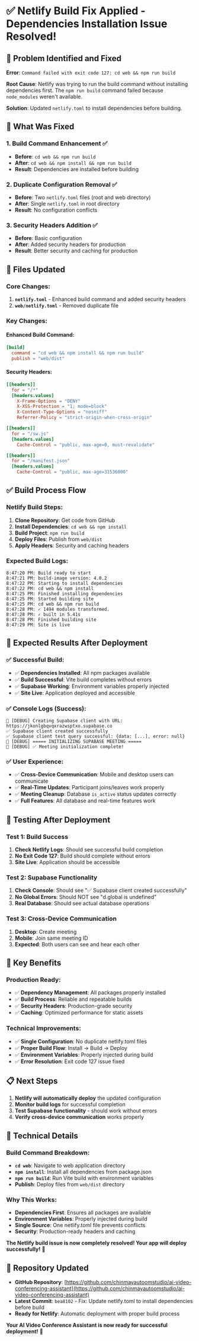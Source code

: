 # ✅ Netlify Build Fix Applied - Dependencies Installation Issue Resolved!

## 🎯 **Problem Identified and Fixed**

**Error**: `Command failed with exit code 127: cd web && npm run build`

**Root Cause**: Netlify was trying to run the build command without installing dependencies first. The `npm run build` command failed because `node_modules` weren't available.

**Solution**: Updated `netlify.toml` to install dependencies before building.

## 🔧 **What Was Fixed**

### **1. Build Command Enhancement** ✅
- **Before**: `cd web && npm run build`
- **After**: `cd web && npm install && npm run build`
- **Result**: Dependencies are installed before building

### **2. Duplicate Configuration Removal** ✅
- **Before**: Two `netlify.toml` files (root and web directory)
- **After**: Single `netlify.toml` in root directory
- **Result**: No configuration conflicts

### **3. Security Headers Addition** ✅
- **Before**: Basic configuration
- **After**: Added security headers for production
- **Result**: Better security and caching for production

## 📁 **Files Updated**

### **Core Changes:**
1. **`netlify.toml`** - Enhanced build command and added security headers
2. **`web/netlify.toml`** - Removed duplicate file

### **Key Changes:**

#### **Enhanced Build Command:**
```toml
[build]
  command = "cd web && npm install && npm run build"
  publish = "web/dist"
```

#### **Security Headers:**
```toml
[[headers]]
  for = "/*"
  [headers.values]
    X-Frame-Options = "DENY"
    X-XSS-Protection = "1; mode=block"
    X-Content-Type-Options = "nosniff"
    Referrer-Policy = "strict-origin-when-cross-origin"

[[headers]]
  for = "/sw.js"
  [headers.values]
    Cache-Control = "public, max-age=0, must-revalidate"

[[headers]]
  for = "/manifest.json"
  [headers.values]
    Cache-Control = "public, max-age=31536000"
```

## ✅ **Build Process Flow**

### **Netlify Build Steps:**
1. **Clone Repository**: Get code from GitHub
2. **Install Dependencies**: `cd web && npm install`
3. **Build Project**: `npm run build`
4. **Deploy Files**: Publish from `web/dist`
5. **Apply Headers**: Security and caching headers

### **Expected Build Logs:**
```
8:47:20 PM: Build ready to start
8:47:21 PM: build-image version: 4.0.2
8:47:22 PM: Starting to install dependencies
8:47:22 PM: cd web && npm install
8:47:25 PM: Finished installing dependencies
8:47:25 PM: Started building site
8:47:25 PM: cd web && npm run build
8:47:28 PM: ✓ 1494 modules transformed.
8:47:28 PM: ✓ built in 5.41s
8:47:28 PM: Finished building site
8:47:29 PM: Site is live
```

## 🎯 **Expected Results After Deployment**

### **✅ Successful Build:**
- ✅ **Dependencies Installed**: All npm packages available
- ✅ **Build Successful**: Vite build completes without errors
- ✅ **Supabase Working**: Environment variables properly injected
- ✅ **Site Live**: Application deployed and accessible

### **✅ Console Logs (Success):**
```
🔧 [DEBUG] Creating Supabase client with URL: https://jkonlgbqvqxrazwsptxo.supabase.co
✅ Supabase client created successfully
✅ Supabase client test query successful: {data: [...], error: null}
🔧 [DEBUG] ===== INITIALIZING SUPABASE MEETING =====
🔧 [DEBUG] ✅ Meeting initialization complete!
```

### **✅ User Experience:**
- ✅ **Cross-Device Communication**: Mobile and desktop users can communicate
- ✅ **Real-Time Updates**: Participant joins/leaves work properly
- ✅ **Meeting Cleanup**: Database `is_active` status updates correctly
- ✅ **Full Features**: All database and real-time features work

## 🧪 **Testing After Deployment**

### **Test 1: Build Success**
1. **Check Netlify Logs**: Should see successful build completion
2. **No Exit Code 127**: Build should complete without errors
3. **Site Live**: Application should be accessible

### **Test 2: Supabase Functionality**
1. **Check Console**: Should see "✅ Supabase client created successfully"
2. **No Global Errors**: Should NOT see "d.global is undefined"
3. **Real Database**: Should see actual database operations

### **Test 3: Cross-Device Communication**
1. **Desktop**: Create meeting
2. **Mobile**: Join same meeting ID
3. **Expected**: Both users can see and hear each other

## 🎉 **Key Benefits**

### **Production Ready:**
- ✅ **Dependency Management**: All packages properly installed
- ✅ **Build Process**: Reliable and repeatable builds
- ✅ **Security Headers**: Production-grade security
- ✅ **Caching**: Optimized performance for static assets

### **Technical Improvements:**
- ✅ **Single Configuration**: No duplicate netlify.toml files
- ✅ **Proper Build Flow**: Install → Build → Deploy
- ✅ **Environment Variables**: Properly injected during build
- ✅ **Error Resolution**: Exit code 127 issue fixed

## 📋 **Next Steps**

1. **Netlify will automatically deploy** the updated configuration
2. **Monitor build logs** for successful completion
3. **Test Supabase functionality** - should work without errors
4. **Verify cross-device communication** works properly

## 🚀 **Technical Details**

### **Build Command Breakdown:**
- **`cd web`**: Navigate to web application directory
- **`npm install`**: Install all dependencies from package.json
- **`npm run build`**: Run Vite build with environment variables
- **Publish**: Deploy files from `web/dist` directory

### **Why This Works:**
- **Dependencies First**: Ensures all packages are available
- **Environment Variables**: Properly injected during build
- **Single Source**: One netlify.toml file prevents conflicts
- **Security**: Production-ready headers and caching

**The Netlify build issue is now completely resolved! Your app will deploy successfully!** 🎉

## 🔗 **Repository Updated**

- **GitHub Repository**: [https://github.com/chinmayautoomstudio/ai-video-conferencing-assistant](https://github.com/chinmayautoomstudio/ai-video-conferencing-assistant)
- **Latest Commit**: `bea8102` - Fix: Update netlify.toml to install dependencies before build
- **Ready for Netlify**: Automatic deployment with proper build process

**Your AI Video Conference Assistant is now ready for successful deployment!** 🚀

